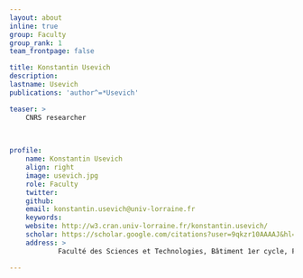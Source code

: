 ```yaml
---
layout: about
inline: true
group: Faculty
group_rank: 1
team_frontpage: false

title: Konstantin Usevich
description: 
lastname: Usevich
publications: 'author^=*Usevich'

teaser: > 
    CNRS researcher
    
    

profile:
    name: Konstantin Usevich
    align: right
    image: usevich.jpg
    role: Faculty
    twitter: 
    github: 
    email: konstantin.usevich@univ-lorraine.fr
    keywords:
    website: http://w3.cran.univ-lorraine.fr/konstantin.usevich/
    scholar: https://scholar.google.com/citations?user=9qkzr10AAAAJ&hl=fr
    address: >
            Faculté des Sciences et Technologies, Bâtiment 1er cycle, F-54000 Nancy, Office 426

---
```

